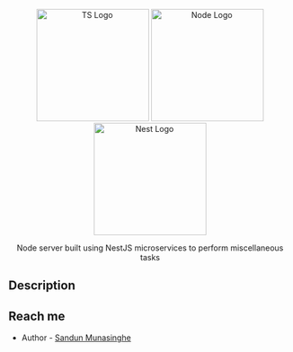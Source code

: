 <p align="center">
  <img src="https://upload.wikimedia.org/wikipedia/commons/thumb/4/4c/Typescript_logo_2020.svg/512px-Typescript_logo_2020.svg.png?20221110153201" width="200" alt="TS Logo" />
  <img src="https://nodejs.org/static/logos/nodejsStackedDark.svg" width="200" alt="Node Logo" />
  <img src="https://nestjs.com/img/logo-small.svg" width="200" alt="Nest Logo" />
</p>

  <p align="center">Node server built using NestJS microservices to perform miscellaneous tasks</p>
    
  <!--[![Backers on Open Collective](https://opencollective.com/nest/backers/badge.svg)](https://opencollective.com/nest#backer)
  [![Sponsors on Open Collective](https://opencollective.com/nest/sponsors/badge.svg)](https://opencollective.com/nest#sponsor)-->

## Description

## Reach me

- Author - [Sandun Munasinghe](reachsandun@gmail.com)
